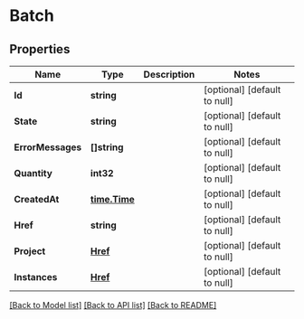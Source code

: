 # Batch

## Properties
Name | Type | Description | Notes
------------ | ------------- | ------------- | -------------
**Id** | **string** |  | [optional] [default to null]
**State** | **string** |  | [optional] [default to null]
**ErrorMessages** | **[]string** |  | [optional] [default to null]
**Quantity** | **int32** |  | [optional] [default to null]
**CreatedAt** | [**time.Time**](time.Time.md) |  | [optional] [default to null]
**Href** | **string** |  | [optional] [default to null]
**Project** | [**Href**](Href.md) |  | [optional] [default to null]
**Instances** | [**Href**](Href.md) |  | [optional] [default to null]

[[Back to Model list]](../README.md#documentation-for-models) [[Back to API list]](../README.md#documentation-for-api-endpoints) [[Back to README]](../README.md)


